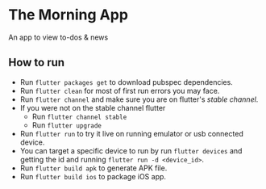 # The Morning App

An app to view to-dos & news

## How to run
  - Run `flutter packages get` to download pubspec dependencies.
  - Run `flutter clean` for most of first run errors you may face.
  - Run `flutter channel` and make sure you are on flutter's *stable channel*.
  - If you were not on the stable channel flutter 
    - Run `flutter channel stable`
    - Run `flutter upgrade`
  - Run `flutter run` to try it live on running emulator or usb connected device.
  - You can target a specific device to run by run `flutter devices` and getting the id and running `flutter run -d <device_id>`.
  - Run `flutter build apk` to generate APK file.
  - Run `flutter build ios` to package iOS app.
  